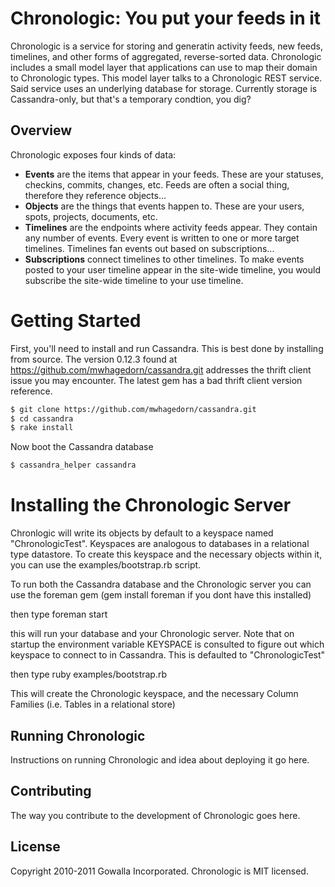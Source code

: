 # Chronologic: You put your feeds in it

Chronologic is a service for storing and generatin activity feeds, new
feeds, timelines, and other forms of aggregated, reverse-sorted data.
Chronologic includes a small model layer that applications can use to
map their domain to Chronologic types. This model layer talks to a
Chronologic REST service. Said service uses an underlying database for
storage. Currently storage is Cassandra-only, but that's a temporary
condtion, you dig?

## Overview

Chronologic exposes four kinds of data:

* **Events** are the items that appear in your feeds. These are your
  statuses, checkins, commits, changes, etc. Feeds are often a social
  thing, therefore they reference objects...
* **Objects** are the things that events happen to. These are your
  users, spots, projects, documents, etc.
* **Timelines** are the endpoints where activity feeds appear. They
  contain any number of events. Every event is written to one or more
  target timelines. Timelines fan events out based on subscriptions...
* **Subscriptions** connect timelines to other timelines. To make events
  posted to your user timeline appear in the site-wide timeline, you
  would subscribe the site-wide timeline to your use timeline.


# Getting Started

First, you'll need to install and run Cassandra.  This is best done by installing from source. The version 0.12.3 found at https://github.com/mwhagedorn/cassandra.git
addresses the thrift client issue you may encounter.  The latest gem has a bad thrift client version reference.

```sh
$ git clone https://github.com/mwhagedorn/cassandra.git
$ cd cassandra
$ rake install
```

Now boot the Cassandra database

```sh
$ cassandra_helper cassandra
```


# Installing the Chronologic Server







Chronlogic will write its objects by default to a keyspace named "ChronologicTest".  Keyspaces are analogous to
databases in a relational type datastore.   To create this keyspace and the necessary objects within it, you can use the
examples/bootstrap.rb script.

To run both the Cassandra database and the Chronologic server you can use the foreman gem (gem install foreman if you
dont have this installed)

then type
    foreman start

 this will run your database and your Chronologic server.   Note that on startup the environment variable KEYSPACE is
 consulted to figure out which keyspace to connect to in Cassandra.  This is defaulted to "ChronologicTest"


 then type
    ruby examples/bootstrap.rb

 This will create the Chronologic keyspace, and the necessary Column Families (i.e. Tables in a relational store)



## Running Chronologic

Instructions on running Chronologic and idea about deploying it go here.

## Contributing

The way you contribute to the development of Chronologic goes here.

## License

Copyright 2010-2011 Gowalla Incorporated. Chronologic is MIT licensed.

